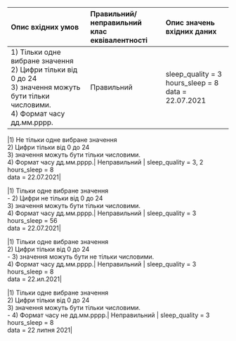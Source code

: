 |Опис вхідних умов|Правильний/неправильний <br> клас еквівалентності|Опис значень вхідних даних|
|:-|:-|:-|
|1) Тільки одне вибране значення <br> 2) Цифри тільки від 0 до 24 <br> 3) значення можуть бути тільки числовими. <br> 4) Формат часу дд.мм.рррр.| Правильний | sleep_quality = 3  <br> hours_sleep = 8 <br> data = 22.07.2021|

|1) Не тільки одне вибране значення <br> 2) Цифри тільки від 0 до 24 <br> 3) значення можуть бути тільки числовими. <br> 4) Формат часу дд.мм.рррр.| Неправильний | sleep_quality = 3, 2  <br> hours_sleep = 8 <br> data = 22.07.2021|

|1) Тільки одне вибране значення <br> - 2) Цифри не тільки від 0 до 24 <br> 3) значення можуть бути тільки числовими. <br> 4) Формат часу дд.мм.рррр.| Неправильний | sleep_quality = 3  <br> hours_sleep = 56 <br> data = 22.07.2021|

|1) Тільки одне вибране значення <br> 2) Цифри тільки від 0 до 24 <br> - 3) значення можуть бути не тільки числовими. <br> 4) Формат часу дд.мм.рррр.| Неправильний | sleep_quality = 3  <br> hours_sleep = 8 <br> data = 22.ил.2021|

|1) Тільки одне вибране значення <br> 2) Цифри тільки від 0 до 24 <br> 3) значення можуть бути тільки числовими. <br> - 4) Формат часу не дд.мм.рррр.| Неправильний | sleep_quality = 3  <br> hours_sleep = 8 <br> data = 22 липня 2021|
